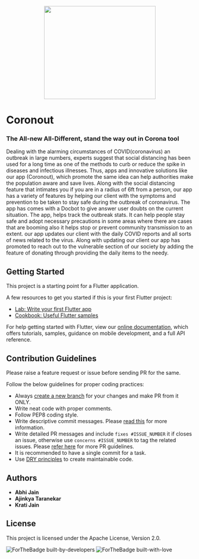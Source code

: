<p align="center"> <img width="300" height="250" src="https://cdn.dribbble.com/users/4245746/screenshots/11116305/media/2ad36b1241d9e4a9a28e0cb94b70b61f.png">  </p>

# Coronout

### The All-new All-Different, stand the way out in Corona tool

Dealing with the alarming circumstances of COVID(coronavirus)
an outbreak in large numbers, experts suggest that social distancing has been used for a long time as one of the methods to curb or reduce the spike in diseases and infectious illnesses. Thus, apps and innovative solutions like our app (Coronout), which promote the same idea can help authorities make the population aware and save lives. Along with the social distancing feature that intimates you if you are in a radius of 6ft from a person, our app has a variety of features by helping our client with the symptoms and prevention to be taken to stay safe during the outbreak of coronavirus. The app has comes with a Docbot to give answer user doubts on the current situation. The app, helps track the outbreak stats. It can help people stay safe and adopt necessary precautions in some areas where there are cases that are booming also it helps stop or prevent community transmission to an extent. our app updates our client with the daily COVID reports and all sorts of news related to the virus. Along with updating our client our app has promoted to reach out to the vulnerable section of our society by adding the feature of donating through providing the daily items to the needy.

## Getting Started

This project is a starting point for a Flutter application.

A few resources to get you started if this is your first Flutter project:

- [Lab: Write your first Flutter app](https://flutter.dev/docs/get-started/codelab)
- [Cookbook: Useful Flutter samples](https://flutter.dev/docs/cookbook)

For help getting started with Flutter, view our
[online documentation](https://flutter.dev/docs), which offers tutorials,
samples, guidance on mobile development, and a full API reference.

## Contribution Guidelines

Please raise a feature request or issue before sending PR for the same.

Follow the below guidelines for proper coding practices:

- Always [create a new branch](https://confluence.atlassian.com/bitbucket/branching-a-repository-223217999.html) for your changes and make PR from it ONLY.
- Write neat code with proper comments.
- Follow PEP8 coding style.
- Write descriptive commit messages. Please [read this](https://github.com/erlang/otp/wiki/writing-good-commit-messages) for more information.
- Write detailed PR messages and include `fixes #ISSUE_NUMBER` it if closes an issue, otherwise use `concerns #ISSUE_NUMBER` to tag the related issues. Please [refer here](https://github.blog/2015-01-21-how-to-write-the-perfect-pull-request/) for more PR guidelines.
- It is recommended to have a single commit for a task.
- Use [DRY principles](https://thealphadollar.github.io/learning/2019/05/13/go-dry.html) to create maintainable code.


## Authors
 
* **Abhi Jain** 
* **Ajinkya Taranekar** 
* **Krati Jain**

## License

This project is licensed under the Apache License, Version 2.0.

![ForTheBadge built-by-developers](http://ForTheBadge.com/images/badges/built-by-developers.svg)
![ForTheBadge built-with-love](http://ForTheBadge.com/images/badges/built-with-love.svg)
